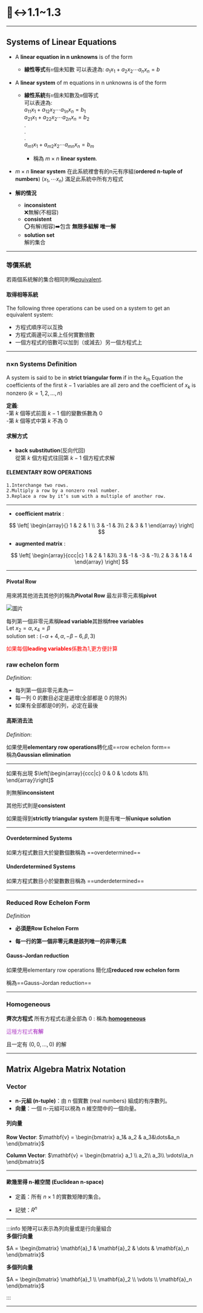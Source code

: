 # 🙂‍↔️1.1~1.3

---

## Systems of Linear Equations

- A **linear equation in n unknowns** is of the form
  - **線性等式**有``n``個未知數
可以表達為: $a_1x_1 + a_2x_2 \cdots a_nx_n = b$

- A **linear system** of m equations in n unknowns is of the form
  - **線性系統**有``n``個未知數及``m``個等式  
可以表達為:  
$a_{11}x_1 + a_{12}x_2 \cdots a_{1n}x_n = b_1$  
$a_{21}x_1 + a_{22}x_2 \cdots a_{2n}x_n = b_2$  
.  
.  
.  
$a_{m1}x_1 + a_{m2}x_2 \cdots a_{mn}x_n = b_m$

    - 稱為 $m \times n$ **linear system**.

- $m \times n$ **linear system**
  在此系統裡會有的n元有序組(**ordered n-tuple of numbers**)
  $\left(x_1 ,\cdots x_n)\right.$
  滿足此系統中所有方程式
  
- **解的情況**
  - **inconsistent**  
    ❌無解(不相容)
  - **consistent**  
    ⭕有解(相容)➡️包含  **無限多組解** **唯一解**
  - **solution set**  
    解的集合

---

### 等價系統

若兩個系統解的集合相同則稱[equivalent](https://dictionary.cambridge.org/zht/%E8%A9%9E%E5%85%B8/%E8%8B%B1%E8%AA%9E-%E6%BC%A2%E8%AA%9E-%E7%B9%81%E9%AB%94/equivalent).

#### 取得相等系統

The following three operations can be used on a system to get an equivalent system:

- 方程式順序可以互換
- 方程式兩邊可以乘上任何實數倍數
- 一個方程式的倍數可以加到（或減去）另一個方程式上

---

### n×n Systems Definition

A system is said to be in **strict triangular form** if in the $k_{th}$ Equation the coefficients of the first $k-1$ variables are all zero and the coefficient of $x_k$ is nonzero $\left(k = 1, 2, …, n)\right.$

**定義**:  
-第 $k$ 個等式前面 $k - 1$ 個的變數係數為 $0$  
-第 $k$ 個等式中第 $k$ 不為 $0$

#### 求解方式

- **back substitution**(反向代回)  
  從第 $k$ 個方程式往回第 $k-1$ 個方程式求解

#### ELEMENTARY ROW OPERATIONS  

```txt
1.Interchange two rows.
2.Multiply a row by a nonzero real number.
3.Replace a row by it’s sum with a multiple of another row.

```

---

- **coefficient matrix** :  

$$
\left[
\begin{array}{}
1 & 2 & 1 \\
3 & -1 & 3\\
2 & 3 & 1
\end{array}
\right]
$$

- **augmented matrix** :  

$$
\left[
\begin{array}{ccc|c}
1 & 2 & 1 &3\\
3 & -1 & -3 & -1\\
2 & 3 & 1 & 4
\end{array}
\right]
$$

---

#### Pivotal Row  

用來將其他消去其他列的稱為**Pivotal Row**
最左非零元素稱**pivot**

![圖片](https://raw.githubusercontent.com/tim941008/note/main/resource/1.1.1.png)

每列第一個非零元素稱**lead variable**其餘稱**free variables**  
Let $x_2 = \alpha ,x_4 = \beta$  
solution set : $\left(-\alpha + 4,\alpha,-\beta-6,\beta,3)\right.$  

<span style="color: red;">如果每個**leading variables**係數為1,更方便計算</span>

### raw echelon  form

*Definition*:

- 每列第一個非零元素為一
- 每一列 $0$ 的數目必定是遞增(全部都是 $0$ 的除外)
- 如果有全部都是0的列，必定在最後

#### 高斯消去法

*Definition*:

如果使用**elementary row operations**轉化成==row echelon form==  
稱為**Gaussian elimination**

---

如果有出現 $\left[\begin{array}{ccc|c}
0 & 0 & \cdots &1\\
\end{array}\right]$  

則無解**inconsistent**

其他形式則是**consistent**

如果能得到**strictly triangular system**
則是有唯一解**unique solution**

---

#### Overdetermined Systems

如果方程式數目大於變數個數稱為
==overdetermined==

#### Underdetermined Systems

如果方程式數目小於變數數目稱為
==underdetermined==

---

### Reduced Row Echelon Form

*Definition*  

- **必須是Row Echelon Form**

- **每一行的第一個非零元素是該列唯一的非零元素**

#### Gauss-Jordan reduction

如果使用elementary row operations
簡化成**reduced row echelon form**

稱為==Gauss-Jordan reduction==  

---

### Homogeneous

**齊次方程式**
所有方程式右邊全部為 $0$ :
稱為:[**homogeneous**](https://dictionary.cambridge.org/dictionary/english-chinese-traditional/homogeneous)

<font style="color:rgba(159, 23, 186, 0.74);">這種方程式**有解**</font>

且一定有 $\left(0,0,... ,0)\right.$ 的解

---

## Matrix Algebra Matrix Notation  

### Vector

- **n-元組 (n-tuple)**：由 n 個實數 (real numbers) 組成的有序數列。
- **向量**：一個 n-元組可以視為 n 維空間中的一個向量。

#### 列向量

  **Row Vector**:
  $\mathbf{v} = \begin{bmatrix} a_1& a_2 & a_3&\dots&a_n \end{bmatrix}$  

  **Column Vector**:
 $\mathbf{v} = \begin{bmatrix} a_1 \\ a_2\\  a_3\\ \vdots\\a_n \end{bmatrix}$  

---

#### 歐幾里得 n-維空間 (Euclidean n-space)

- 定義：所有 $n × 1$ 的實數矩陣的集合。

- 記號：$R^n$  

---

:::info
矩陣可以表示為列向量或是行向量組合  
**多個行向量**  

$A = \begin{bmatrix} \mathbf{a}_1 & \mathbf{a}_2 & \dots & \mathbf{a}_n \end{bmatrix}$  

**多個列向量**  

$A = \begin{bmatrix} \mathbf{a}_1 \\ \mathbf{a}_2 \\ \vdots \\ \mathbf{a}_n \end{bmatrix}$  

:::


---